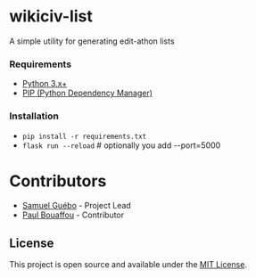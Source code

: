 # wikiciv-list

A simple utility for generating edit-athon lists

### Requirements

* [Python 3.x+](https://www.python.org/downloads/)
* [PIP (Python Dependency Manager)](https://pip.pypa.io/en/stable/installing/)


### Installation
* `pip install -r requirements.txt`
* `flask run --reload` # optionally you add --port=5000

# Contributors

* [Samuel Guébo](https://github.com/samuelguebo) - Project Lead
* [Paul Bouaffou](https://github.com/paulbouaffou) - Contributor


## License
This project is open source and available under the [MIT License](LICENSE).
